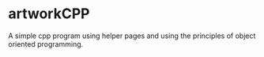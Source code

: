 # artworkCPP
A simple cpp program using helper pages and using the principles of object oriented programming. 
